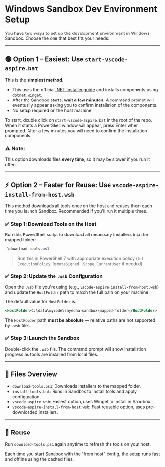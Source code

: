 # Windows Sandbox Dev Environment Setup

You have two ways to set up the development environment in Windows Sandbox. Choose the one that best fits your needs:

---

## 🟢 Option 1 – Easiest: Use `start-vscode-aspire.bat`

This is the **simplest method**.

- This uses the official [.NET installer guide](https://dotnet.microsoft.com/en-us/learn/dotnet/hello-world-tutorial/install) and installs components using `dotnet.winget`.
- After the Sandbox starts, **wait a few minutes**. A command prompt will eventually appear asking you to confirm installation of the components.
- No setup required on the host machine.

To start, double click on `start-vscode-aspire.bat` in the root of the repo.
When it starts a PowerShell window will appear,
press Enter when prompted. After a few minutes you will need to confirm the installation components.

### ⚠️ Note:
This option downloads files **every time**, so it may be slower if you run it often.

---

## ⚡ Option 2 – Faster for Reuse: Use `vscode-aspire-install-from-host.wsb`

This method downloads all tools once on the host and reuses them each time you launch Sandbox. Recommended if you'll run it multiple times.

### ✅ Step 1: Download Tools on the Host

Run this PowerShell script to download all necessary installers into the mapped folder:

```powershell
.\download-tools.ps1
```

> Run this in PowerShell 7 with appropriate execution policy (`Set-ExecutionPolicy RemoteSigned -Scope CurrentUser` if needed).

### ✅ Step 2: Update the `.wsb` Configuration

Open the `.wsb` file you're using (e.g., `vscode-aspire-install-from-host.wsb`) and update the `HostFolder` path to match the full path on your machine:

The default value for `HostFolder` is.

```xml
<HostFolder>C:\data\mycode\sayedha-sandbox\mapped-folder</HostFolder>
```

The `HostFolder` path **must be absolute** — relative paths are not supported by `.wsb` files.

### ✅ Step 3: Launch the Sandbox

Double-click the `.wsb` file. The command prompt will show installation progress as tools are installed from local files.

---

## 📁 Files Overview

- `download-tools.ps1`: Downloads installers to the mapped folder.
- `install-tools.bat`: Runs in Sandbox to install tools and apply configuration.
- `vscode-aspire.wsb`: Easiest option, uses Winget to install in Sandbox.
- `vscode-aspire-install-from-host.wsb`: Fast reusable option, uses pre-downloaded installers.

---

## 🔁 Reuse

Run `download-tools.ps1` again anytime to refresh the tools on your host.

Each time you start Sandbox with the "from host" config, the setup runs fast and offline using the cached files.
